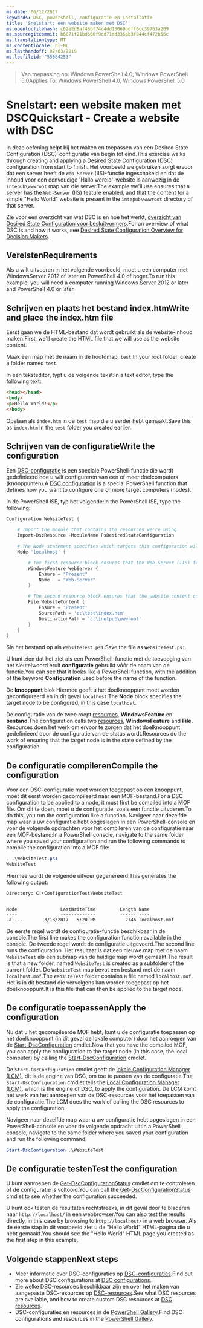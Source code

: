 ```yaml
---
ms.date: 06/12/2017
keywords: DSC, powershell, configuratie en installatie
title: 'Snelstart: een website maken met DSC'
ms.openlocfilehash: c62e2d8af46bf74c4dd13069ddff6cc39763a209
ms.sourcegitcommit: b6871f21bd666f9cd71dd336bb3f844cf472b56c
ms.translationtype: MT
ms.contentlocale: nl-NL
ms.lasthandoff: 02/03/2019
ms.locfileid: "55684253"
---
```

> <span data-ttu-id="1abaf-103">Van toepassing op: Windows PowerShell 4.0, Windows PowerShell 5.0</span><span class="sxs-lookup"><span data-stu-id="1abaf-103">Applies To: Windows PowerShell 4.0, Windows PowerShell 5.0</span></span>

# <a name="quickstart---create-a-website-with-dsc"></a><span data-ttu-id="1abaf-104">Snelstart: een website maken met DSC</span><span class="sxs-lookup"><span data-stu-id="1abaf-104">Quickstart - Create a website with DSC</span></span>

<span data-ttu-id="1abaf-105">In deze oefening helpt bij het maken en toepassen van een Desired State Configuration (DSC)-configuratie van begin tot eind.</span><span class="sxs-lookup"><span data-stu-id="1abaf-105">This exercise walks through creating and applying a Desired State Configuration (DSC) configuration from start to finish.</span></span>
<span data-ttu-id="1abaf-106">Het voorbeeld we gebruiken zorgt ervoor dat een server heeft de `Web-Server` (IIS)-functie ingeschakeld en dat de inhoud voor een eenvoudige 'Hallo wereld'-website is aanwezig in de `intepub\wwwroot` map van die server.</span><span class="sxs-lookup"><span data-stu-id="1abaf-106">The example we'll use ensures that a server has the `Web-Server` (IIS) feature enabled, and that the content for a simple "Hello World" website is present in the `intepub\wwwroot` directory of that server.</span></span>

<span data-ttu-id="1abaf-107">Zie voor een overzicht van wat DSC is en hoe het werkt, [overzicht van Desired State Configuration voor besluitvormers](../overview/decisionMaker.md).</span><span class="sxs-lookup"><span data-stu-id="1abaf-107">For an overview of what DSC is and how it works, see [Desired State Configuration Overview for Decision Makers](../overview/decisionMaker.md).</span></span>

## <a name="requirements"></a><span data-ttu-id="1abaf-108">Vereisten</span><span class="sxs-lookup"><span data-stu-id="1abaf-108">Requirements</span></span>

<span data-ttu-id="1abaf-109">Als u wilt uitvoeren in het volgende voorbeeld, moet u een computer met WindowsServer 2012 of later en PowerShell 4.0 of hoger.</span><span class="sxs-lookup"><span data-stu-id="1abaf-109">To run this example, you will need a computer running Windows Server 2012 or later and PowerShell 4.0 or later.</span></span>

## <a name="write-and-place-the-indexhtm-file"></a><span data-ttu-id="1abaf-110">Schrijven en plaats het bestand index.htm</span><span class="sxs-lookup"><span data-stu-id="1abaf-110">Write and place the index.htm file</span></span>

<span data-ttu-id="1abaf-111">Eerst gaan we de HTML-bestand dat wordt gebruikt als de website-inhoud maken.</span><span class="sxs-lookup"><span data-stu-id="1abaf-111">First, we'll create the HTML file that we will use as the website content.</span></span>

<span data-ttu-id="1abaf-112">Maak een map met de naam in de hoofdmap, `test`.</span><span class="sxs-lookup"><span data-stu-id="1abaf-112">In your root folder, create a folder named `test`.</span></span>

<span data-ttu-id="1abaf-113">In een teksteditor, typt u de volgende tekst:</span><span class="sxs-lookup"><span data-stu-id="1abaf-113">In a text editor, type the following text:</span></span>

```html
<head></head>
<body>
<p>Hello World!</p>
</body>
```

<span data-ttu-id="1abaf-114">Opslaan als `index.htm` in de `test` map die u eerder hebt gemaakt.</span><span class="sxs-lookup"><span data-stu-id="1abaf-114">Save this as `index.htm` in the `test` folder you created earlier.</span></span>

## <a name="write-the-configuration"></a><span data-ttu-id="1abaf-115">Schrijven van de configuratie</span><span class="sxs-lookup"><span data-stu-id="1abaf-115">Write the configuration</span></span>

<span data-ttu-id="1abaf-116">Een [DSC-configuratie](../configurations/configurations.md) is een speciale PowerShell-functie die wordt gedefinieerd hoe u wilt configureren van een of meer doelcomputers (knooppunten).</span><span class="sxs-lookup"><span data-stu-id="1abaf-116">A [DSC configuration](../configurations/configurations.md) is a special PowerShell function that defines how you want to configure one or more target computers (nodes).</span></span>

<span data-ttu-id="1abaf-117">In de PowerShell ISE, typ het volgende:</span><span class="sxs-lookup"><span data-stu-id="1abaf-117">In the PowerShell ISE, type the following:</span></span>

```powershell
Configuration WebsiteTest {

    # Import the module that contains the resources we're using.
    Import-DscResource -ModuleName PsDesiredStateConfiguration

    # The Node statement specifies which targets this configuration will be applied to.
    Node 'localhost' {

        # The first resource block ensures that the Web-Server (IIS) feature is enabled.
        WindowsFeature WebServer {
            Ensure = "Present"
            Name   = "Web-Server"
        }

        # The second resource block ensures that the website content copied to the website root folder.
        File WebsiteContent {
            Ensure = 'Present'
            SourcePath = 'c:\test\index.htm'
            DestinationPath = 'c:\inetpub\wwwroot'
        }
    }
}
```

<span data-ttu-id="1abaf-118">Sla het bestand op als `WebsiteTest.ps1`.</span><span class="sxs-lookup"><span data-stu-id="1abaf-118">Save the file as `WebsiteTest.ps1`.</span></span>

<span data-ttu-id="1abaf-119">U kunt zien dat het ziet als een PowerShell-functie met de toevoeging van het sleutelwoord eruit **configuratie** gebruikt vóór de naam van de functie.</span><span class="sxs-lookup"><span data-stu-id="1abaf-119">You can see that it looks like a PowerShell function, with the addition of the keyword **Configuration** used before the name of the function.</span></span>

<span data-ttu-id="1abaf-120">De **knooppunt** blok Hiermee geeft u het doelknooppunt moet worden geconfigureerd en in dit geval `localhost`.</span><span class="sxs-lookup"><span data-stu-id="1abaf-120">The **Node** block specifies the target node to be configured, in this case `localhost`.</span></span>

<span data-ttu-id="1abaf-121">De configuratie van de twee roept [resources](../resources/resources.md), **WindowsFeature** en **bestand**.</span><span class="sxs-lookup"><span data-stu-id="1abaf-121">The configuration calls two [resources](../resources/resources.md), **WindowsFeature** and **File**.</span></span>
<span data-ttu-id="1abaf-122">Resources doen het werk om ervoor te zorgen dat het doelknooppunt gedefinieerd door de configuratie van de status wordt.</span><span class="sxs-lookup"><span data-stu-id="1abaf-122">Resources do the work of ensuring that the target node is in the state defined by the configuration.</span></span>

## <a name="compile-the-configuration"></a><span data-ttu-id="1abaf-123">De configuratie compileren</span><span class="sxs-lookup"><span data-stu-id="1abaf-123">Compile the configuration</span></span>

<span data-ttu-id="1abaf-124">Voor een DSC-configuratie moet worden toegepast op een knooppunt, moet dit eerst worden gecompileerd naar een MOF-bestand.</span><span class="sxs-lookup"><span data-stu-id="1abaf-124">For a DSC configuration to be applied to a node, it must first be compiled into a MOF file.</span></span>
<span data-ttu-id="1abaf-125">Om dit te doen, moet u de configuratie, zoals een functie uitvoeren.</span><span class="sxs-lookup"><span data-stu-id="1abaf-125">To do this, you run the configuration like a function.</span></span>
<span data-ttu-id="1abaf-126">Navigeer naar dezelfde map waar u uw configuratie hebt opgeslagen in een PowerShell-console en voer de volgende opdrachten voor het compileren van de configuratie naar een MOF-bestand:</span><span class="sxs-lookup"><span data-stu-id="1abaf-126">In a PowerShell console, navigate to the same folder where you saved your configuration and run the following commands to compile the configuration into a MOF file:</span></span>

```powershell
. .\WebsiteTest.ps1
WebsiteTest
```

<span data-ttu-id="1abaf-127">Hiermee wordt de volgende uitvoer gegenereerd:</span><span class="sxs-lookup"><span data-stu-id="1abaf-127">This generates the following output:</span></span>

```
Directory: C:\ConfigurationTest\WebsiteTest


Mode                LastWriteTime         Length Name
----                -------------         ------ ----
-a----        3/13/2017   5:20 PM           2746 localhost.mof
```

<span data-ttu-id="1abaf-128">De eerste regel wordt de configuratie-functie beschikbaar in de console.</span><span class="sxs-lookup"><span data-stu-id="1abaf-128">The first line makes the configuration function available in the console.</span></span>
<span data-ttu-id="1abaf-129">De tweede regel wordt de configuratie uitgevoerd.</span><span class="sxs-lookup"><span data-stu-id="1abaf-129">The second line runs the configuration.</span></span>
<span data-ttu-id="1abaf-130">Het resultaat is dat een nieuwe map met de naam `WebsiteTest` als een submap van de huidige map wordt gemaakt.</span><span class="sxs-lookup"><span data-stu-id="1abaf-130">The result is that a new folder, named `WebsiteTest` is created as a subfolder of the current folder.</span></span>
<span data-ttu-id="1abaf-131">De `WebsiteTest` map bevat een bestand met de naam `localhost.mof`.</span><span class="sxs-lookup"><span data-stu-id="1abaf-131">The `WebsiteTest` folder contains a file named `localhost.mof`.</span></span>
<span data-ttu-id="1abaf-132">Het is in dit bestand die vervolgens kan worden toegepast op het doelknooppunt.</span><span class="sxs-lookup"><span data-stu-id="1abaf-132">It is this file that can then be applied to the target node.</span></span>

## <a name="apply-the-configuration"></a><span data-ttu-id="1abaf-133">De configuratie toepassen</span><span class="sxs-lookup"><span data-stu-id="1abaf-133">Apply the configuration</span></span>

<span data-ttu-id="1abaf-134">Nu dat u het gecompileerde MOF hebt, kunt u de configuratie toepassen op het doelknooppunt (in dit geval de lokale computer) door het aanroepen van de [Start-DscConfiguration](/powershell/module/psdesiredstateconfiguration/start-dscconfiguration) cmdlet.</span><span class="sxs-lookup"><span data-stu-id="1abaf-134">Now that you have the compiled MOF, you can apply the configuration to the target node (in this case, the local computer) by calling the [Start-DscConfiguration](/powershell/module/psdesiredstateconfiguration/start-dscconfiguration) cmdlet.</span></span>

<span data-ttu-id="1abaf-135">De `Start-DscConfiguration` cmdlet geeft de [lokale Configuration Manager (LCM)](../managing-nodes/metaConfig.md), dit is de engine van DSC, om toe te passen van de configuratie.</span><span class="sxs-lookup"><span data-stu-id="1abaf-135">The `Start-DscConfiguration` cmdlet tells the [Local Configuration Manager (LCM)](../managing-nodes/metaConfig.md), which is the engine of DSC, to apply the configuration.</span></span>
<span data-ttu-id="1abaf-136">De LCM komt het werk van het aanroepen van de DSC-resources voor het toepassen van de configuratie.</span><span class="sxs-lookup"><span data-stu-id="1abaf-136">The LCM does the work of calling the DSC resources to apply the configuration.</span></span>

<span data-ttu-id="1abaf-137">Navigeer naar dezelfde map waar u uw configuratie hebt opgeslagen in een PowerShell-console en voer de volgende opdracht uit:</span><span class="sxs-lookup"><span data-stu-id="1abaf-137">In a PowerShell console, navigate to the same folder where you saved your configuration and run the following command:</span></span>

```powershell
Start-DscConfiguration .\WebsiteTest
```

## <a name="test-the-configuration"></a><span data-ttu-id="1abaf-138">De configuratie testen</span><span class="sxs-lookup"><span data-stu-id="1abaf-138">Test the configuration</span></span>

<span data-ttu-id="1abaf-139">U kunt aanroepen de [Get-DscConfigurationStatus](/powershell/module/psdesiredstateconfiguration/get-dscconfigurationstatus) cmdlet om te controleren of de configuratie is voltooid.</span><span class="sxs-lookup"><span data-stu-id="1abaf-139">You can call the [Get-DscConfigurationStatus](/powershell/module/psdesiredstateconfiguration/get-dscconfigurationstatus) cmdlet to see whether the configuration succeeded.</span></span>

<span data-ttu-id="1abaf-140">U kunt ook testen de resultaten rechtstreeks, in dit geval door te bladeren naar `http://localhost/` in een webbrowser.</span><span class="sxs-lookup"><span data-stu-id="1abaf-140">You can also test the results directly, in this case by browsing to `http://localhost/` in a web browser.</span></span>
<span data-ttu-id="1abaf-141">Als de eerste stap in dit voorbeeld ziet u de "Hello World" HTML-pagina die u hebt gemaakt.</span><span class="sxs-lookup"><span data-stu-id="1abaf-141">You should see the "Hello World" HTML page you created as the first step in this example.</span></span>

## <a name="next-steps"></a><span data-ttu-id="1abaf-142">Volgende stappen</span><span class="sxs-lookup"><span data-stu-id="1abaf-142">Next steps</span></span>

- <span data-ttu-id="1abaf-143">Meer informatie over DSC-configuraties op [DSC-configuraties](../configurations/configurations.md).</span><span class="sxs-lookup"><span data-stu-id="1abaf-143">Find out more about DSC configurations at [DSC configurations](../configurations/configurations.md).</span></span>
- <span data-ttu-id="1abaf-144">Zie welke DSC-resources beschikbaar zijn en over het maken van aangepaste DSC-resources op [DSC-resources](../resources/resources.md).</span><span class="sxs-lookup"><span data-stu-id="1abaf-144">See what DSC resources are available, and how to create custom DSC resources at [DSC resources](../resources/resources.md).</span></span>
- <span data-ttu-id="1abaf-145">DSC-configuraties en resources in de [PowerShell Gallery](https://www.powershellgallery.com/).</span><span class="sxs-lookup"><span data-stu-id="1abaf-145">Find DSC configurations and resources in the [PowerShell Gallery](https://www.powershellgallery.com/).</span></span>
